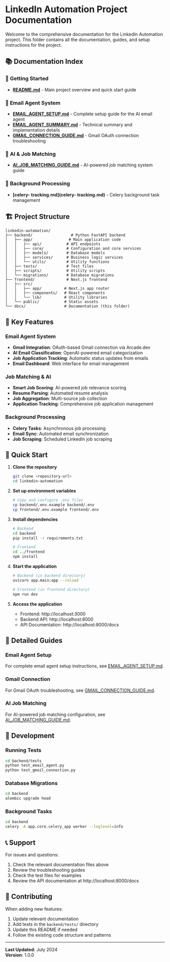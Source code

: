 # LinkedIn Automation Project Documentation

Welcome to the comprehensive documentation for the LinkedIn Automation project. This folder contains all the documentation, guides, and setup instructions for the project.

## 📚 Documentation Index

### 🚀 **Getting Started**
- **[README.md](../README.md)** - Main project overview and quick start guide

### 📧 **Email Agent System**
- **[EMAIL_AGENT_SETUP.md](EMAIL_AGENT_SETUP.md)** - Complete setup guide for the AI email agent
- **[EMAIL_AGENT_SUMMARY.md](EMAIL_AGENT_SUMMARY.md)** - Technical summary and implementation details
- **[GMAIL_CONNECTION_GUIDE.md](GMAIL_CONNECTION_GUIDE.md)** - Gmail OAuth connection troubleshooting

### 🤖 **AI & Job Matching**
- **[AI_JOB_MATCHING_GUIDE.md](AI_JOB_MATCHING_GUIDE.md)** - AI-powered job matching system guide

### 🔄 **Background Processing**
- **[celery- tracking.md](celery- tracking.md)** - Celery background task management

## 🏗️ **Project Structure**

```
linkedin-automation/
├── backend/                 # Python FastAPI backend
│   ├── app/                # Main application code
│   │   ├── api/           # API endpoints
│   │   ├── core/          # Configuration and core services
│   │   ├── models/        # Database models
│   │   ├── services/      # Business logic services
│   │   └── utils/         # Utility functions
│   ├── tests/             # Test files
│   ├── scripts/           # Utility scripts
│   └── migrations/        # Database migrations
├── frontend/              # Next.js frontend
│   ├── src/
│   │   ├── app/          # Next.js app router
│   │   ├── components/   # React components
│   │   └── lib/          # Utility libraries
│   └── public/           # Static assets
└── docs/                 # Documentation (this folder)
```

## 🎯 **Key Features**

### **Email Agent System**
- **Gmail Integration**: OAuth-based Gmail connection via Arcade.dev
- **AI Email Classification**: OpenAI-powered email categorization
- **Job Application Tracking**: Automatic status updates from emails
- **Email Dashboard**: Web interface for email management

### **Job Matching & AI**
- **Smart Job Scoring**: AI-powered job relevance scoring
- **Resume Parsing**: Automated resume analysis
- **Job Aggregation**: Multi-source job collection
- **Application Tracking**: Comprehensive job application management

### **Background Processing**
- **Celery Tasks**: Asynchronous job processing
- **Email Sync**: Automated email synchronization
- **Job Scraping**: Scheduled LinkedIn job scraping

## 🚀 **Quick Start**

1. **Clone the repository**
   ```bash
   git clone <repository-url>
   cd linkedin-automation
   ```

2. **Set up environment variables**
   ```bash
   # Copy and configure .env files
   cp backend/.env.example backend/.env
   cp frontend/.env.example frontend/.env
   ```

3. **Install dependencies**
   ```bash
   # Backend
   cd backend
   pip install -r requirements.txt
   
   # Frontend
   cd ../frontend
   npm install
   ```

4. **Start the application**
   ```bash
   # Backend (in backend directory)
   uvicorn app.main:app --reload
   
   # Frontend (in frontend directory)
   npm run dev
   ```

5. **Access the application**
   - Frontend: http://localhost:3000
   - Backend API: http://localhost:8000
   - API Documentation: http://localhost:8000/docs

## 📖 **Detailed Guides**

### **Email Agent Setup**
For complete email agent setup instructions, see [EMAIL_AGENT_SETUP.md](EMAIL_AGENT_SETUP.md).

### **Gmail Connection**
For Gmail OAuth troubleshooting, see [GMAIL_CONNECTION_GUIDE.md](GMAIL_CONNECTION_GUIDE.md).

### **AI Job Matching**
For AI-powered job matching configuration, see [AI_JOB_MATCHING_GUIDE.md](AI_JOB_MATCHING_GUIDE.md).

## 🔧 **Development**

### **Running Tests**
```bash
cd backend/tests
python test_email_agent.py
python test_gmail_connection.py
```

### **Database Migrations**
```bash
cd backend
alembic upgrade head
```

### **Background Tasks**
```bash
cd backend
celery -A app.core.celery_app worker --loglevel=info
```

## 📞 **Support**

For issues and questions:
1. Check the relevant documentation files above
2. Review the troubleshooting guides
3. Check the test files for examples
4. Review the API documentation at http://localhost:8000/docs

## 📝 **Contributing**

When adding new features:
1. Update relevant documentation
2. Add tests in the `backend/tests/` directory
3. Update this README if needed
4. Follow the existing code structure and patterns

---

**Last Updated**: July 2024  
**Version**: 1.0.0 